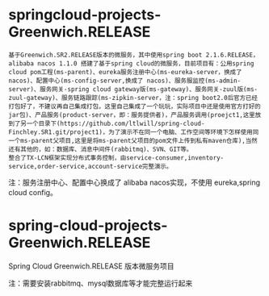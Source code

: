 # springcloud-projects-Greenwich.RELEASE
    基于Greenwich.SR2.RELEASE版本的微服务，其中使用spring boot 2.1.6.RELEASE，alibaba nacos 1.1.0 搭建了基于spring cloud的微服务，目前项目有：公用spring cloud pom工程(ms-parent)、eureka服务注册中心(ms-eureka-server，换成了 nacos)、配置中心(ms-config-server,换成了 nacos)、服务服监控(ms-admin-server)、服务网关-spring cloud gateway版(ms-gateway)、服务网关-zuul版(ms-zuul-gateway)、服务链路跟踪(ms-zipkin-server，注：spring boot2.0后官方已经打包好了，不建议再自己集成打包，这里自己集成了一个玩玩，实际项目中还是使用官方打好的jar包)、产品服务(product-server，即：服务提供者)，产品服务调用(proejct1,这里放到了另一个目录下(https://github.com/ltlwill/spring-cloud-Finchley.SR1.git/project1)，为了演示不在同一个电脑、工作空间等环境下怎样使用同一个ms-parent父项目,这里是将ms-parent父项目的pom文件上传到私有maven仓库),当然还有其他的，如：数据库、消息中间件(rabbitmq)、SVN、GIT等。
    整合了TX-LCN框架实现分布式事务控制，由service-consumer,inventory-service,order-service,account-service完整演示。

注：服务注册中心、配置中心换成了 alibaba nacos实现，不使用 eureka,spring cloud config。

# spring-cloud-projects-Greenwich.RELEASE
Spring Cloud Greenwich.RELEASE 版本微服务项目

注：需要安装rabbitmq、mysql数据库等才能完整运行起来

